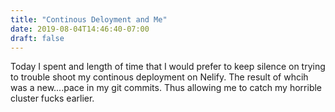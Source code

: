 ```yaml
---
title: "Continous Deloyment and Me"
date: 2019-08-04T14:46:40-07:00
draft: false
---
```


Today I spent and length of time that I would prefer to keep silence on trying to trouble shoot my continous deployment on Nelify. The result of whcih was a new....pace in my git commits. Thus allowing me to catch my horrible cluster fucks earlier.
